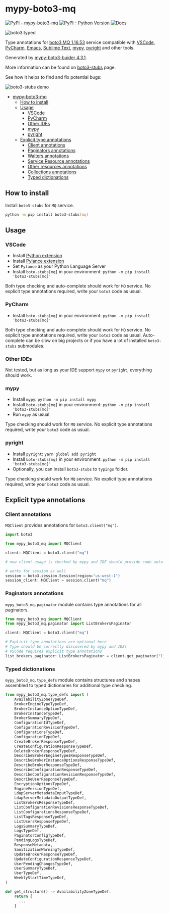 # mypy-boto3-mq

[![PyPI - mypy-boto3-mq](https://img.shields.io/pypi/v/mypy-boto3-mq.svg?color=blue)](https://pypi.org/project/mypy-boto3-mq)
[![PyPI - Python Version](https://img.shields.io/pypi/pyversions/mypy-boto3-mq.svg?color=blue)](https://pypi.org/project/mypy-boto3-mq)
[![Docs](https://img.shields.io/readthedocs/mypy-boto3-builder.svg?color=blue)](https://mypy-boto3-builder.readthedocs.io/)

![boto3.typed](https://github.com/vemel/mypy_boto3_builder/raw/master/logo.png)

Type annotations for
[boto3.MQ 1.16.53](https://boto3.amazonaws.com/v1/documentation/api/1.16.53/reference/services/mq.html#MQ) service
compatible with
[VSCode](https://code.visualstudio.com/),
[PyCharm](https://www.jetbrains.com/pycharm/),
[Emacs](https://www.gnu.org/software/emacs/),
[Sublime Text](https://www.sublimetext.com/),
[mypy](https://github.com/python/mypy),
[pyright](https://github.com/microsoft/pyright)
and other tools.

Generated by [mypy-boto3-buider 4.3.1](https://github.com/vemel/mypy_boto3_builder).

More information can be found on [boto3-stubs](https://pypi.org/project/boto3-stubs/) page.

See how it helps to find and fix potential bugs:

![boto3-stubs demo](https://github.com/vemel/mypy_boto3_builder/raw/master/demo.gif)

- [mypy-boto3-mq](#mypy-boto3-mq)
  - [How to install](#how-to-install)
  - [Usage](#usage)
    - [VSCode](#vscode)
    - [PyCharm](#pycharm)
    - [Other IDEs](#other-ides)
    - [mypy](#mypy)
    - [pyright](#pyright)
  - [Explicit type annotations](#explicit-type-annotations)
    - [Client annotations](#client-annotations)
    - [Paginators annotations](#paginators-annotations)
    - [Waiters annotations](#waiters-annotations)
    - [Service Resource annotations](#service-resource-annotations)
    - [Other resources annotations](#other-resources-annotations)
    - [Collections annotations](#collections-annotations)
    - [Typed dictionations](#typed-dictionations)

## How to install

Install `boto3-stubs` for `MQ` service.

```bash
python -m pip install boto3-stubs[mq]
```

## Usage

### VSCode

- Install [Python extension](https://marketplace.visualstudio.com/items?itemName=ms-python.python)
- Install [Pylance extension](https://marketplace.visualstudio.com/items?itemName=ms-python.vscode-pylance)
- Set `Pylance` as your Python Language Server
- Install `boto-stubs[mq]` in your environment: `python -m pip install 'boto3-stubs[mq]'`

Both type checking and auto-complete should work for `MQ` service.
No explicit type annotations required, write your `boto3` code as usual.

### PyCharm

- Install `boto-stubs[mq]` in your environment: `python -m pip install 'boto3-stubs[mq]'`

Both type checking and auto-complete should work for `MQ` service.
No explicit type annotations required, write your `boto3` code as usual.
Auto-complete can be slow on big projects or if you have a lot of installed `boto3-stubs` submodules.

### Other IDEs

Not tested, but as long as your IDE support `mypy` or `pyright`, everything should work.

### mypy

- Install `mypy`: `python -m pip install mypy`
- Install `boto-stubs[mq]` in your environment: `python -m pip install 'boto3-stubs[mq]'`
- Run `mypy` as usual

Type checking should work for `MQ` service.
No explicit type annotations required, write your `boto3` code as usual.

### pyright

- Install `pyright`: `yarn global add pyright`
- Install `boto-stubs[mq]` in your environment: `python -m pip install 'boto3-stubs[mq]'`
- Optionally, you can install `boto3-stubs` to `typings` folder.

Type checking should work for `MQ` service.
No explicit type annotations required, write your `boto3` code as usual.

## Explicit type annotations

### Client annotations

`MQClient` provides annotations for `boto3.client("mq")`.

```python
import boto3

from mypy_boto3_mq import MQClient

client: MQClient = boto3.client("mq")

# now client usage is checked by mypy and IDE should provide code auto-complete

# works for session as well
session = boto3.session.Session(region="us-west-1")
session_client: MQClient = session.client("mq")
```

### Paginators annotations

`mypy_boto3_mq.paginator` module contains type annotations for all paginators.

```python
from mypy_boto3_mq import MQClient
from mypy_boto3_mq.paginator import ListBrokersPaginator

client: MQClient = boto3.client("mq")

# Explicit type annotations are optional here
# Type should be correctly discovered by mypy and IDEs
# VSCode requires explicit type annotations
list_brokers_paginator: ListBrokersPaginator = client.get_paginator("list_brokers")
```







### Typed dictionations

`mypy_boto3_mq.type_defs` module contains structures and shapes assembled
to typed dictionaries for additional type checking.

```python
from mypy_boto3_mq.type_defs import (
    AvailabilityZoneTypeDef,
    BrokerEngineTypeTypeDef,
    BrokerInstanceOptionTypeDef,
    BrokerInstanceTypeDef,
    BrokerSummaryTypeDef,
    ConfigurationIdTypeDef,
    ConfigurationRevisionTypeDef,
    ConfigurationsTypeDef,
    ConfigurationTypeDef,
    CreateBrokerResponseTypeDef,
    CreateConfigurationResponseTypeDef,
    DeleteBrokerResponseTypeDef,
    DescribeBrokerEngineTypesResponseTypeDef,
    DescribeBrokerInstanceOptionsResponseTypeDef,
    DescribeBrokerResponseTypeDef,
    DescribeConfigurationResponseTypeDef,
    DescribeConfigurationRevisionResponseTypeDef,
    DescribeUserResponseTypeDef,
    EncryptionOptionsTypeDef,
    EngineVersionTypeDef,
    LdapServerMetadataInputTypeDef,
    LdapServerMetadataOutputTypeDef,
    ListBrokersResponseTypeDef,
    ListConfigurationRevisionsResponseTypeDef,
    ListConfigurationsResponseTypeDef,
    ListTagsResponseTypeDef,
    ListUsersResponseTypeDef,
    LogsSummaryTypeDef,
    LogsTypeDef,
    PaginatorConfigTypeDef,
    PendingLogsTypeDef,
    ResponseMetadata,
    SanitizationWarningTypeDef,
    UpdateBrokerResponseTypeDef,
    UpdateConfigurationResponseTypeDef,
    UserPendingChangesTypeDef,
    UserSummaryTypeDef,
    UserTypeDef,
    WeeklyStartTimeTypeDef,
)

def get_structure() -> AvailabilityZoneTypeDef:
    return {
      ...
    }
```
